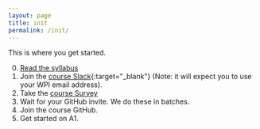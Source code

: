 ```yaml
---
layout: page
title: init
permalink: /init/
---
```


This is where you get started.

0. [Read the syllabus](/syl)
1. Join the [course Slack](https://join.slack.com/t/wpi-fqh8071/shared_invite/zt-lk6p00ys-WxJJTexIz30uWjV9ksEzEw){:target="_blank"} (Note: it will expect you to use your WPI email address).
2. Take the [course Survey](https://docs.google.com/forms/d/e/1FAIpQLSdFSL8A1npbgb8ZtwC_LpN9S9jVDk6jj0YyBMF0E5QdR7UiEQ/viewform?usp=sf_link)
3. Wait for your GitHub invite. We do these in batches.
4. Join the course GitHub.
5. Get started on A1.
